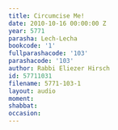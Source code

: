 ```yaml
---
title: Circumcise Me!
date: 2010-10-16 00:00:00 Z
year: 5771
parasha: Lech-Lecha
bookcode: '1'
fullparashacode: '103'
parashacode: '103'
author: Rabbi Eliezer Hirsch
id: 57711031
filename: 5771-103-1
layout: audio
moment: 
shabbat: 
occasion: 
---
```


